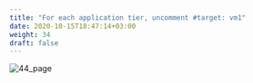 ```yaml
---
title: "For each application tier, uncomment #target: vm1​"
date: 2020-10-15T18:47:14+03:00
weight: 34
draft: false
---
```


![44_page](/images/module1/44_page.png)